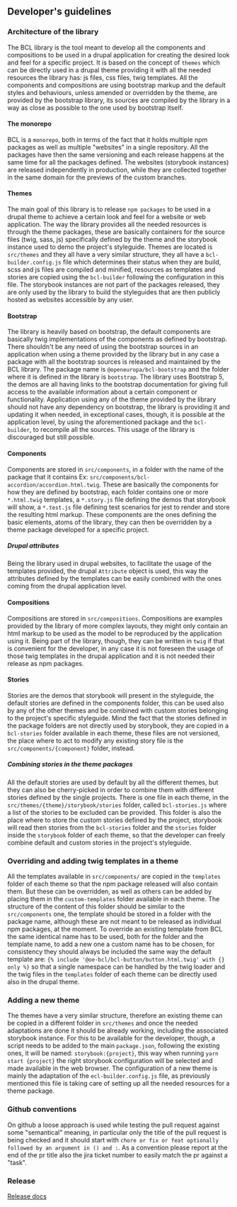 ## Developer's guidelines

### Architecture of the library

The BCL library is the tool meant to develop all the components and compositions
to be used in a drupal application for creating the desired look and feel for a
specific project.
It is based on the concept of `themes` which can be directly used in a drupal
theme providing it with all the needed resources the library has: js files,
css files, twig templates.
All the components and compositions are using bootstrap markup and the default
styles and behaviours, unless amended or overridden by the theme, are provided
by the bootstrap library, its sources are compiled by the library in a way as
close as possible to the one used by bootstrap itself.

#### The monorepo

BCL is a `monorepo`, both in terms of the fact that it holds multiple npm
packages as well as multiple "websites" in a single repository.
All the packages have then the same versioning and each release happens at the
same time for all the packages defined.
The websites (storybook instances) are released independently in production,
while they are collected together in the same domain for the previews of the
custom branches.

#### Themes

The main goal of this library is to release `npm packages` to be used in a drupal
theme to achieve a certain look and feel for a website or web application.
The way the library provides all the needed resources is through the theme
packages, these are basically containers for the source files (twig, sass, js)
specifically defined by the theme and the storybook instance used to demo the
project's styleguide.
Themes are located is `src/themes` and they all have a very similar structure,
they all have a `bcl-builder.config.js` file which determines their status when
they are build, scss and js files are compiled and minified, resources as 
templates and stories are copied using the `bcl-builder` following the 
configuration in this file.
The storybook instances are not part of the packages released, they are only
used by the library to build the styleguides that are then publicly hosted as
websites accessible by any user.

#### Bootstrap

The library is heavily based on bootstrap, the default components are basically
twig implementations of the components as defined by bootstrap.
There shouldn't be any need of using the bootstrap sources in an application
when using a theme provided by the library but in any case a package with all the
bootstrap sources is released and maintained by the BCL library.
The package name is `@openeuropa/bcl-bootstrap` and the folder where it is
defined in the library is `bootstrap`.
The library uses Bootstrap 5, the demos are all having links to the bootstrap
documentation for giving full access to the available information about a certain
component or functionality.
Application using any of the theme provided by the library should not have any
dependency on bootstrap, the library is providing it and updating it when needed,
in exceptional cases, though, it is possible at the application level, by using
the aforementioned package and the `bcl-builder`, to recompile all the sources.
This usage of the library is discouraged but still possible.

#### Components

Components are stored in `src/components`, in a folder with the name of the
package that it contains 
Ex: `src/components/bcl-accordion/accordion.html.twig`.
These are basically the components for how they are defined by bootstrap, each
folder contains one or more `*.html.twig` templates, a `*.story.js` file defining
the demos that storybook will show, a `*.test.js` file defining test scenarios
for jest to render and store the resulting html markup.
These components are the ones defining the basic elements, atoms of the library,
they can then be overridden by a theme package developed for a specific project.

##### Drupal attributes

Being the library used in drupal websites, to facilitate the usage of the
templates provided, the drupal `Attribute` object is used, this way the
attributes defined by the templates can be easily combined with the ones coming
from the drupal application level.

#### Compositions

Compositions are stored in `src/compositions`.
Compositions are examples provided by the library of more complex layouts, they
might only contain an html markup to be used as the model to be reproduced by
the application using it.
Being part of the library, though, they can be written in `twig` if that is
convenient for the developer, in any case it is not foreseen the usage of those
twig templates in the drupal application and it is not needed their release as
npm packages.

#### Stories

Stories are the demos that storybook will present in the styleguide, the
default stories are defined in the components folder, this can be used also by
any of the other themes and be combined with custom stories belonging to the
project's specific styleguide.
Mind the fact that the stories defined in the package folders are not directly
used by storybook, they are copied in a `bcl-stories` folder available in each
theme, these files are not versioned, the place where to act to modify any
existing story file is the `src/components/{component}` folder, instead.

##### Combining stories in the theme packages

All the default stories are used by default by all the different themes, but
they can also be cherry-picked in order to combine them with different stories
defined by the single projects.
There is one file in each theme, in the `src/themes/{theme}/storybook/stories`
folder, called `bcl-stories.js` where a list of the stories to be excluded can
be provided.
This folder is also the place where to store the custom stories defined by the
project, storybook will read then stories from the `bcl-stories` folder and the
`stories` folder inside the `storybook` folder of each theme, so that the
developer can freely combine default and custom stories in the project's
styleguide.

### Overriding and adding twig templates in a theme

All the templates available in `src/components/` are copied in the `templates`
folder of each theme so that the npm package released will also contain them.
But these can be overridden, as well as others can be added by placing them in
the `custom-templates` folder available in each theme.
The structure of the content of this folder should be similar to the
`src/components` one, the template should be stored in a folder with the
package name, although these are not meant to be released as individual npm
packages, at the moment.
To override an existing template from BCL the same identical name has to be used,
both for the folder and the template name, to add a new one a custom name has to
be chosen, for consistency they should always be included the same way the 
default template are:
`{% include '@oe-bcl/bcl-button/button.html.twig' with {} only %}`
so that a single namespace can be handled by the twig loader and the twig files
in the `templates` folder of each theme can be directly used also in the drupal
theme.

### Adding a new theme

The themes have a very similar structure, therefore an existing theme can be
copied in a different folder in `src/themes` and once the needed adaptations are
done it should be already working, including the associated storybook instance.
For this to be available for the developer, though, a script needs to be added to
the main `package.json`, following the existing ones, it will be named:
`storybook:{project}`, this way when running `yarn start {project}` the right
storybook configuration will be selected and made available in the web browser.
The configuration of a new theme is mainly the adaptation of the
`ecl-builder.config.js` file, as previously mentioned this file is taking care
of setting up all the needed resources for a theme package.

### Github conventions

On github a loose approach is used while testing the pull request against some
"semantical" meaning, in particular only the title of the pull request is being
checked and it should start with `chore or fix or feat optionally followed by an
 argument in () and :`.
 As a convention please report at the end of the pr title also the jira ticket
 number to easily match the pr against a "task".

### Release

[Release docs](release.md)
